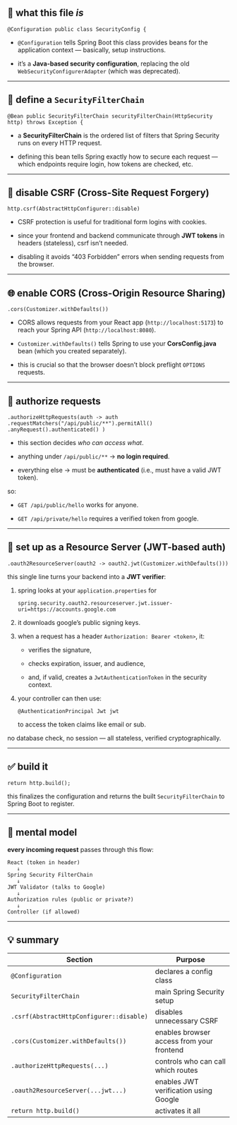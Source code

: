 ## 🧩 what this file _is_

`@Configuration public class SecurityConfig {`

- `@Configuration` tells Spring Boot this class provides beans for the application context — basically, setup instructions.
    
- it’s a **Java-based security configuration**, replacing the old `WebSecurityConfigurerAdapter` (which was deprecated).
    

---

## 🧱 define a `SecurityFilterChain`

`@Bean public SecurityFilterChain securityFilterChain(HttpSecurity http) throws Exception {`

- a **SecurityFilterChain** is the ordered list of filters that Spring Security runs on every HTTP request.
    
- defining this bean tells Spring exactly how to secure each request — which endpoints require login, how tokens are checked, etc.
    

---

## 🚫 disable CSRF (Cross-Site Request Forgery)

`http.csrf(AbstractHttpConfigurer::disable)`

- CSRF protection is useful for traditional form logins with cookies.
    
- since your frontend and backend communicate through **JWT tokens** in headers (stateless), csrf isn’t needed.
    
- disabling it avoids “403 Forbidden” errors when sending requests from the browser.
    

---

## 🌐 enable CORS (Cross-Origin Resource Sharing)

`.cors(Customizer.withDefaults())`

- CORS allows requests from your React app (`http://localhost:5173`) to reach your Spring API (`http://localhost:8080`).
    
- `Customizer.withDefaults()` tells Spring to use your **CorsConfig.java** bean (which you created separately).
    
- this is crucial so that the browser doesn’t block preflight `OPTIONS` requests.
    

---

## 🔐 authorize requests

`.authorizeHttpRequests(auth -> auth     .requestMatchers("/api/public/**").permitAll()     .anyRequest().authenticated() )`

- this section decides _who can access what_.
    
- anything under `/api/public/**` → **no login required**.
    
- everything else → must be **authenticated** (i.e., must have a valid JWT token).
    

so:

- `GET /api/public/hello` works for anyone.
    
- `GET /api/private/hello` requires a verified token from google.
    

---

## 🪪 set up as a Resource Server (JWT-based auth)

`.oauth2ResourceServer(oauth2 -> oauth2.jwt(Customizer.withDefaults()))`

this single line turns your backend into a **JWT verifier**:

1. spring looks at your `application.properties` for
    
    `spring.security.oauth2.resourceserver.jwt.issuer-uri=https://accounts.google.com`
    
2. it downloads google’s public signing keys.
    
3. when a request has a header `Authorization: Bearer <token>`, it:
    
    - verifies the signature,
        
    - checks expiration, issuer, and audience,
        
    - and, if valid, creates a `JwtAuthenticationToken` in the security context.
        
4. your controller can then use:
    
    `@AuthenticationPrincipal Jwt jwt`
    
    to access the token claims like email or sub.
    

no database check, no session — all stateless, verified cryptographically.

---

## ✅ build it

`return http.build();`

this finalizes the configuration and returns the built `SecurityFilterChain` to Spring Boot to register.

---

## 🧠 mental model

**every incoming request** passes through this flow:

```
React (token in header)
   ↓
Spring Security FilterChain
   ↓
JWT Validator (talks to Google)
   ↓
Authorization rules (public or private?)
   ↓
Controller (if allowed)

```

---

## 💡 summary

| Section                                  | Purpose                                   |
| ---------------------------------------- | ----------------------------------------- |
| `@Configuration`                         | declares a config class                   |
| `SecurityFilterChain`                    | main Spring Security setup                |
| `.csrf(AbstractHttpConfigurer::disable)` | disables unnecessary CSRF                 |
| `.cors(Customizer.withDefaults())`       | enables browser access from your frontend |
| `.authorizeHttpRequests(...)`            | controls who can call which routes        |
| `.oauth2ResourceServer(...jwt...)`       | enables JWT verification using Google     |
| `return http.build()`                    | activates it all                          |